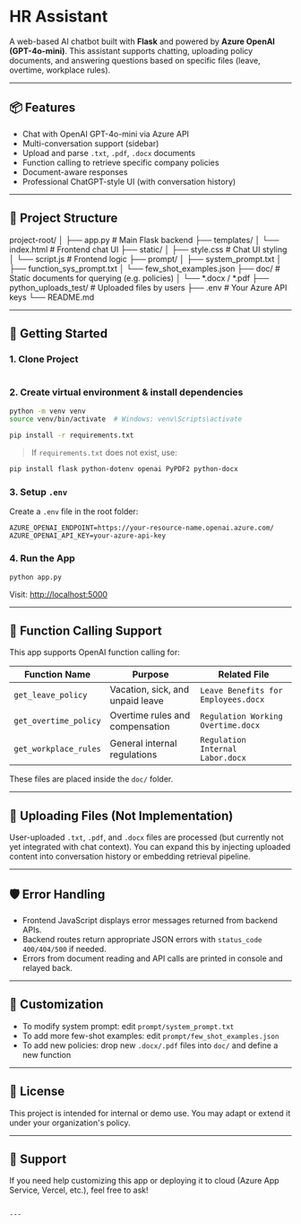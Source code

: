 # HR Assistant

A web-based AI chatbot built with **Flask** and powered by **Azure OpenAI (GPT-4o-mini)**. This assistant supports chatting, uploading policy documents, and answering questions based on specific files (leave, overtime, workplace rules).

---

## 📦 Features

- Chat with OpenAI GPT-4o-mini via Azure API
- Multi-conversation support (sidebar)
- Upload and parse `.txt`, `.pdf`, `.docx` documents
- Function calling to retrieve specific company policies
- Document-aware responses
- Professional ChatGPT-style UI (with conversation history)

---

## 📁 Project Structure

project-root/
│
├── app.py # Main Flask backend
├── templates/
│ └── index.html # Frontend chat UI
├── static/
│ ├── style.css # Chat UI styling
│ └── script.js # Frontend logic
├── prompt/
│ ├── system_prompt.txt
│ ├── function_sys_prompt.txt
│ └── few_shot_examples.json
├── doc/ # Static documents for querying (e.g. policies)
│ └── *.docx / *.pdf
├── python_uploads_test/ # Uploaded files by users
├── .env # Your Azure API keys
└── README.md


---

## 🚀 Getting Started

### 1. Clone Project

```bash

```

### 2. Create virtual environment & install dependencies

```bash
python -m venv venv
source venv/bin/activate  # Windows: venv\Scripts\activate

pip install -r requirements.txt
```

> If `requirements.txt` does not exist, use:

```bash
pip install flask python-dotenv openai PyPDF2 python-docx
```

### 3. Setup `.env`

Create a `.env` file in the root folder:

```
AZURE_OPENAI_ENDPOINT=https://your-resource-name.openai.azure.com/
AZURE_OPENAI_API_KEY=your-azure-api-key
```

### 4. Run the App

```bash
python app.py
```

Visit: [http://localhost:5000](http://localhost:5000)

---

## 🧠 Function Calling Support

This app supports OpenAI function calling for:

| Function Name         | Purpose                          | Related File                        |
| --------------------- | -------------------------------- | ----------------------------------- |
| `get_leave_policy`    | Vacation, sick, and unpaid leave | `Leave Benefits for Employees.docx` |
| `get_overtime_policy` | Overtime rules and compensation  | `Regulation Working Overtime.docx`  |
| `get_workplace_rules` | General internal regulations     | `Regulation Internal Labor.docx`    |

These files are placed inside the `doc/` folder.

---

## 📄 Uploading Files (Not Implementation)

User-uploaded `.txt`, `.pdf`, and `.docx` files are processed (but currently not yet integrated with chat context). You can expand this by injecting uploaded content into conversation history or embedding retrieval pipeline.

---

## 🛡 Error Handling

* Frontend JavaScript displays error messages returned from backend APIs.
* Backend routes return appropriate JSON errors with `status_code 400/404/500` if needed.
* Errors from document reading and API calls are printed in console and relayed back.

---

## 🔧 Customization

* To modify system prompt: edit `prompt/system_prompt.txt`
* To add more few-shot examples: edit `prompt/few_shot_examples.json`
* To add new policies: drop new `.docx/.pdf` files into `doc/` and define a new function

---

## 📝 License

This project is intended for internal or demo use. You may adapt or extend it under your organization's policy.

---

## 🙋 Support

If you need help customizing this app or deploying it to cloud (Azure App Service, Vercel, etc.), feel free to ask!

```

---